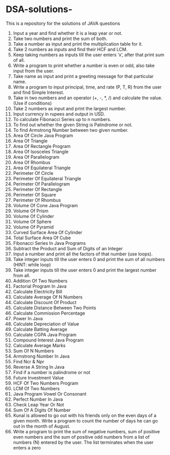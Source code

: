 # DSA-solutions-
This is a repository for the solutions of JAVA questions
1. Input a year and find whether it is a leap year or not.
2. Take two numbers and print the sum of both.
3. Take a number as input and print the multiplication table for it.
4. Take 2 numbers as inputs and find their HCF and LCM.
5. Keep taking numbers as inputs till the user enters ‘x’, after that print sum of 
all.
6. Write a program to print whether a number is even or odd, also take input 
from the user.
7. Take name as input and print a greeting message for that particular name.
8. Write a program to input principal, time, and rate (P, T, R) from the user and 
find Simple Interest.
9. Take in two numbers and an operator (+, -, *, /) and calculate the value. (Use if 
conditions)
10. Take 2 numbers as input and print the largest number.
11. Input currency in rupees and output in USD.
12. To calculate Fibonacci Series up to n numbers.
13. To find out whether the given String is Palindrome or not.
14. To find Armstrong Number between two given number.
15. Area Of Circle Java Program
16. Area Of Triangle
17. Area Of Rectangle Program
18. Area Of Isosceles Triangle
19. Area Of Parallelogram
20. Area Of Rhombus
21. Area Of Equilateral Triangle
22. Perimeter Of Circle
23. Perimeter Of Equilateral Triangle
24. Perimeter Of Parallelogram
25. Perimeter Of Rectangle
26. Perimeter Of Square
27. Perimeter Of Rhombus
28. Volume Of Cone Java Program
29. Volume Of Prism
30. Volume Of Cylinder
31. Volume Of Sphere
32. Volume Of Pyramid
33. Curved Surface Area Of Cylinder
34. Total Surface Area Of Cube
35. Fibonacci Series In Java Programs
36. Subtract the Product and Sum of Digits of an Integer
37. Input a number and print all the factors of that number (use loops).
38. Take integer inputs till the user enters 0 and print the sum of all numbers 
(HINT: while loop)
39. Take integer inputs till the user enters 0 and print the largest number from all.
40. Addition Of Two Numbers
41. Factorial Program In Java
42. Calculate Electricity Bill
43. Calculate Average Of N Numbers
44. Calculate Discount Of Product
45. Calculate Distance Between Two Points
46. Calculate Commission Percentage
47. Power In Java
48. Calculate Depreciation of Value
49. Calculate Batting Average
50. Calculate CGPA Java Program
51. Compound Interest Java Program
52. Calculate Average Marks
53. Sum Of N Numbers
54. Armstrong Number In Java
55. Find Ncr & Npr
56. Reverse A String In Java
57. Find if a number is palindrome or not
58. Future Investment Value
59. HCF Of Two Numbers Program
60. LCM Of Two Numbers
61. Java Program Vowel Or Consonant
62. Perfect Number In Java
63. Check Leap Year Or Not
64. Sum Of A Digits Of Number
65. Kunal is allowed to go out with his friends only on the even days of a given 
month. Write a program to count the number of days he can go out in the 
month of August.
66. Write a program to print the sum of negative numbers, sum of positive even 
numbers and the sum of positive odd numbers from a list of numbers (N) 
entered by the user. The list terminates when the user enters a zero
